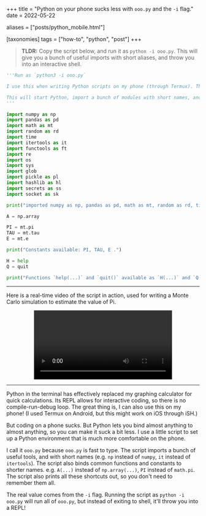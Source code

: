 +++
title = "Python on your phone sucks less with `ooo.py` and the `-i` flag."
date = 2022-05-22

aliases = ["posts/python_mobile.html"]

[taxonomies]
tags = ["how-to", "python", "post"]
+++


> **TLDR:** Copy the script below, and run it as `python -i ooo.py`. This will give you a bunch of useful imports with short aliases, and throw you into an interactive shell.


```python
'''Run as `python3 -i ooo.py`

I use this when writing Python scripts on my phone (through Termux). The point is to minimize the keypresses needed when writing Python on a phone.

This will start Python, import a bunch of modules with short names, and then throw you into an interpreter.
'''

import numpy as np
import pandas as pd
import math as mt
import random as rd
import time
import itertools as it
import functools as ft
import re
import os
import sys
import glob
import pickle as pl
import hashlib as hl
import secrets as ss
import socket as sk

print("imported numpy as np, pandas as pd, math as mt, random as rd, time, itertools as it, functools as ft, re, os, sys, glob, pickle as pl, hashlib as hl, secrets as ss, and socket as sk!")

A = np.array

PI = mt.pi
TAU = mt.tau
E = mt.e

print("Constants available: PI, TAU, E .")

H = help
Q = quit

print("Functions `help(...)` and `quit()` available as `H(...)` and `Q()`.")
```

<!-- more -->


---

Here is a real-time video of the script in action, used for writing a Monte Carlo simulation to estimate the value of Pi. 


<!-- ![A screenrecording ](/posts/images/ooopy.webm){ width=240px } -->
<!-- centered video -->
<video controls width="360px" style="margin: 0 auto; display: block;" preload="metadata">
  <source src="/posts/images/ooopy.webm" type="video/webm" > </source>
  <p> Your browser doesn't support HTML5 video. <a href="/posts/images/ooopy.webm">Here is a direct link instead.</a></p>
</video>

---

Python in the terminal has effectively replaced my graphing calculator for quick calculations. Its REPL allows for interactive coding, so there is no compile-run-debug loop. The great thing is, I can also use this on my phone! (I used Termux on Android, but this might work on iOS through iSH.)

But coding on a phone sucks. But Python lets you bind almost anything to almost anything, so you can make it suck a bit less. I use a little script to set up a Python environment that is much more comfortable on the phone.

I call it `ooo.py` because `ooo.py` is fast to type. The script imports a bunch of useful tools, and with short names (e.g. `np` instead of `numpy`, `it` instead of `itertools`). The script also binds common functions and constants to shorter names. e.g. `A(...)` instead of `np.array(...)`, `PI` instead of `math.pi`. The script also prints all these shortcuts out, so you don't need to remember them all.

The real value comes from the `-i` flag. Running the script as `python -i ooo.py` will run all of `ooo.py`, but instead of exiting to shell, it'll throw you into a REPL! 

